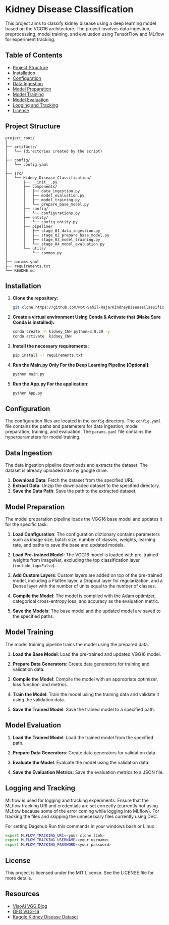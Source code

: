 # Kidney Disease Classification

This project aims to classify kidney disease using a deep learning model based on the VGG16 architecture. The project involves data ingestion, preprocessing, model training, and evaluation using TensorFlow and MLflow for experiment tracking.

## Table of Contents

- [Project Structure](#project-structure)
- [Installation](#installation)
- [Configuration](#configuration)
- [Data Ingestion](#data-ingestion)
- [Model Preparation](#model-preparation)
- [Model Training](#model-training)
- [Model Evaluation](#model-evaluation)
- [Logging and Tracking](#logging-and-tracking)
- [License](#license)

## Project Structure

    project_root/
    │
    ├── artifacts/
    │   └── (directories created by the script)
    │
    ├── config/
    │   └── config.yaml
    │
    ├── src/
    │   └── Kidney_Disease_Classification/
    │       ├── __init__.py
    │       ├── components/
    │       │   ├── data_ingestion.py
    │       │   ├── model_evaluation.py
    │       │   ├── model_training.py
    │       │   └── prepare_base_model.py
    │       ├── config/
    │       │   └── configurations.py
    │       ├── entity/
    │       │   └── config_entity.py
    │       ├── pipeline/
    │       │   ├── stage_01_data_ingestion.py
    │       │   ├── stage_02_prepare_base_model.py
    │       │   ├── stage_03_model_training.py
    │       │   └── stage_04_model_evaluation.py
    │       └── utils/
    │           └── common.py
    │
    ├── params.yaml
    ├── requirements.txt
    └── README.md

## Installation

1. **Clone the repository:**
   ```bash
   git clone https://github.com/Not-Sahil-Raja/KindneyDiseaseClassification.git
   ```
2. **Create a virtual environment Using Conda & Activate that (Make Sure Conda is installed):**
   ```bash
   conda create -n kidney_CNN python=3.8.20 -y
   conda activate  kidney_CNN
   ```
3. **Install the necessary requirements:**
   ```bash
   pip install -r requirements.txt
   ```
4. **Run the Main.py Only For the Deep Learning Pipeline [Optional]:**
   ```bash
   python main.py
   ```
5. **Run the App.py For the application:**
   ```bash
   python App.py
   ```

## Configuration

The configuration files are located in the `config` directory.
The `config.yaml` file contains the paths and parameters for data ingestion, model preparation, training, and evaluation.
The `params.yaml` file contains the hyperparameters for model training.

## Data Ingestion

The data ingestion pipeline downloads and extracts the dataset. The dataset is already uploaded into my google drive.

1.  **Download Data**: Fetch the dataset from the specified URL.
2.  **Extract Data**: Unzip the downloaded dataset to the specified directory.
3.  **Save the Data Path**: Save the path to the extracted dataset.

## Model Preparation

The model preparation pipeline loads the VGG16 base model and updates it for the specific task.

1.  **Load Configuration**: The configuration dictionary contains parameters such as image size, batch size, number of classes, weights, learning rate, and paths to save the base and updated models.

2.  **Load Pre-trained Model**: The VGG16 model is loaded with pre-trained weights from ImageNet, excluding the top classification layer (`include_top=False`).
3.  **Add Custom Layers**: Custom layers are added on top of the pre-trained model, including a Flatten layer, a Dropout layer for regularization, and a Dense layer with the number of units equal to the number of classes.
4.  **Compile the Model**: The model is compiled with the Adam optimizer, categorical cross-entropy loss, and accuracy as the evaluation metric.
5.  **Save the Models**: The base model and the updated model are saved to the specified paths.

## Model Training

The model training pipeline trains the model using the prepared data.

1.  **Load the Base Model**: Load the pre-trained and updated VGG16 model.

2.  **Prepare Data Generators**: Create data generators for training and validation data.
3.  **Compile the Model**: Compile the model with an appropriate optimizer, loss function, and metrics.
4.  **Train the Model**: Train the model using the training data and validate it using the validation data.
5.  **Save the Trained Model**: Save the trained model to a specified path.

## Model Evaluation

1.  **Load the Trained Model**: Load the trained model from the specified path.

2.  **Prepare Data Generators**: Create data generators for validation data.
3.  **Evaluate the Model**: Evaluate the model using the validation data.
4.  **Save the Evaluation Metrics**: Save the evaluation metrics to a JSON file.

## Logging and Tracking

MLflow is used for logging and tracking experiments. Ensure that the MLflow tracking URI and credentials are set correctly (currently not using MLflow because some of the error coming while logging into MLflow). For tracking the files and skipping the unnecessary files currently using DVC.

For setting Dagshub Run this commands in your windows bash or Linux :

```bash
export MLFLOW_TRACKING_URI=<your clone link>
export MLFLOW_TRACKING_USERNAME=<your usename>
export MLFLOW_TRACKING_PASSWORD=<your password>
```

## License

This project is licensed under the MIT License. See the LICENSE file for more details.

## Resources

- [VisoAi VGG Blog](https://viso.ai/deep-learning/vgg-very-deep-convolutional-networks/#:~:text=The%20VGG16%20model%20achieves%20almost,models%20submitted%20to%20ILSVRC%2D2014.)
- [GFG VGG-16](https://www.geeksforgeeks.org/vgg-16-cnn-model/)
- [Kaggle Kidney Disease Dataset](https://www.kaggle.com/datasets/nazmul0087/ct-kidney-dataset-normal-cyst-tumor-and-stone)
